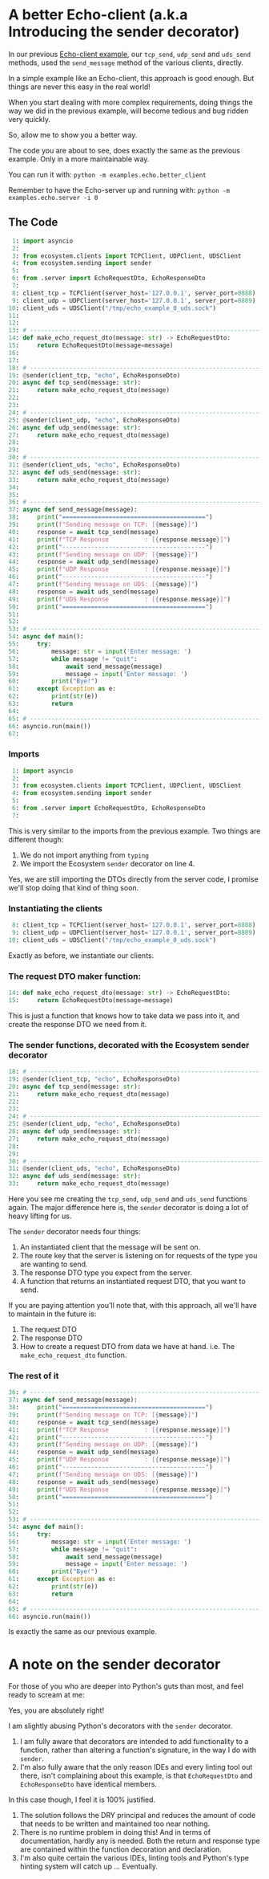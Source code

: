# A better Echo-client (a.k.a Introducing the sender decorator)

In our previous [Echo-client example](./example_echo_client.md), our `tcp_send`, `udp_send` and `uds_send` methods, used the `send_message` method of the various clients, directly.

In a simple example like an Echo-client, this approach is good enough. But things are never this easy in the real world!

When you start dealing with more complex requirements, doing things the way we did in the previous example, will become tedious and bug ridden very quickly.

So, allow me to show you a better way.

The code you are about to see, does exactly the same as the previous example. Only in a more maintainable way.

You can run it with: `python -m examples.echo.better_client`

Remember to have the Echo-server up and running with: `python -m examples.echo.server -i 0`

## The Code
```python
 1: import asyncio
 2: 
 3: from ecosystem.clients import TCPClient, UDPClient, UDSClient
 4: from ecosystem.sending import sender
 5: 
 6: from .server import EchoRequestDto, EchoResponseDto
 7: 
 8: client_tcp = TCPClient(server_host='127.0.0.1', server_port=8888)
 9: client_udp = UDPClient(server_host='127.0.0.1', server_port=8889)
10: client_uds = UDSClient("/tmp/echo_example_0_uds.sock")
11: 
12: 
13: # --------------------------------------------------------------------------------
14: def make_echo_request_dto(message: str) -> EchoRequestDto:
15:     return EchoRequestDto(message=message)
16: 
17: 
18: # --------------------------------------------------------------------------------
19: @sender(client_tcp, "echo", EchoResponseDto)
20: async def tcp_send(message: str):
21:     return make_echo_request_dto(message)
22: 
23: 
24: # --------------------------------------------------------------------------------
25: @sender(client_udp, "echo", EchoResponseDto)
26: async def udp_send(message: str):
27:     return make_echo_request_dto(message)
28: 
29: 
30: # --------------------------------------------------------------------------------
31: @sender(client_uds, "echo", EchoResponseDto)
32: async def uds_send(message: str):
33:     return make_echo_request_dto(message)
34: 
35: 
36: # --------------------------------------------------------------------------------
37: async def send_message(message):
38:     print("========================================")
39:     print(f"Sending message on TCP: [{message}]")
40:     response = await tcp_send(message)
41:     print(f"TCP Response          : [{response.message}]")
42:     print("----------------------------------------")
43:     print(f"Sending message on UDP: [{message}]")
44:     response = await udp_send(message)
45:     print(f"UDP Response          : [{response.message}]")
46:     print("----------------------------------------")
47:     print(f"Sending message on UDS: [{message}]")
48:     response = await uds_send(message)
49:     print(f"UDS Response          : [{response.message}]")
50:     print("========================================")
51: 
52: 
53: # --------------------------------------------------------------------------------
54: async def main():
55:     try:
56:         message: str = input('Enter message: ')
57:         while message != "quit":
58:             await send_message(message)
59:             message = input('Enter message: ')
60:         print("Bye!")
61:     except Exception as e:
62:         print(str(e))
63:         return
64: 
65: # --------------------------------------------------------------------------------
66: asyncio.run(main())
67:
```

### Imports
```python
 1: import asyncio
 2: 
 3: from ecosystem.clients import TCPClient, UDPClient, UDSClient
 4: from ecosystem.sending import sender
 5: 
 6: from .server import EchoRequestDto, EchoResponseDto
 7: 
```

This is very similar to the imports from the previous example.
Two things are different though:
1. We do not import anything from `typing`
2. We import the Ecosystem `sender` decorator on line 4.

Yes, we are still importing the DTOs directly from the server code, I promise we'll stop doing that kind of thing soon.

### Instantiating the clients
```python
 8: client_tcp = TCPClient(server_host='127.0.0.1', server_port=8888)
 9: client_udp = UDPClient(server_host='127.0.0.1', server_port=8889)
10: client_uds = UDSClient("/tmp/echo_example_0_uds.sock")
```

Exactly as before, we instantiate our clients.

### The request DTO maker function:
```python
14: def make_echo_request_dto(message: str) -> EchoRequestDto:
15:     return EchoRequestDto(message=message)
```

This is just a function that knows how to take data we pass into it, and create the response DTO we need from it.

### The sender functions, decorated with the Ecosystem sender decorator
```python
18: # --------------------------------------------------------------------------------
19: @sender(client_tcp, "echo", EchoResponseDto)
20: async def tcp_send(message: str):
21:     return make_echo_request_dto(message)
22: 
23: 
24: # --------------------------------------------------------------------------------
25: @sender(client_udp, "echo", EchoResponseDto)
26: async def udp_send(message: str):
27:     return make_echo_request_dto(message)
28: 
29: 
30: # --------------------------------------------------------------------------------
31: @sender(client_uds, "echo", EchoResponseDto)
32: async def uds_send(message: str):
33:     return make_echo_request_dto(message)
```

Here you see me creating the `tcp_send`, `udp_send` and `uds_send` functions again.
The major difference here is, the `sender` decorator is doing a lot of heavy lifting for us.

The `sender` decorator needs four things:
1. An instantiated client that the message will be sent on.
2. The route key that the server is listening on for requests of the type you are wanting to send.
3. The response DTO type you expect from the server.
4. A function that returns an instantiated request DTO, that you want to send.

If you are paying attention you'll note that, with this approach, all we'll have to maintain in the future is:
1. The request DTO
2. The response DTO
3. How to create a request DTO from data we have at hand. i.e. The `make_echo_request_dto` function.

### The rest of it
```python
36: # --------------------------------------------------------------------------------
37: async def send_message(message):
38:     print("========================================")
39:     print(f"Sending message on TCP: [{message}]")
40:     response = await tcp_send(message)
41:     print(f"TCP Response          : [{response.message}]")
42:     print("----------------------------------------")
43:     print(f"Sending message on UDP: [{message}]")
44:     response = await udp_send(message)
45:     print(f"UDP Response          : [{response.message}]")
46:     print("----------------------------------------")
47:     print(f"Sending message on UDS: [{message}]")
48:     response = await uds_send(message)
49:     print(f"UDS Response          : [{response.message}]")
50:     print("========================================")
51: 
52: 
53: # --------------------------------------------------------------------------------
54: async def main():
55:     try:
56:         message: str = input('Enter message: ')
57:         while message != "quit":
58:             await send_message(message)
59:             message = input('Enter message: ')
60:         print("Bye!")
61:     except Exception as e:
62:         print(str(e))
63:         return
64: 
65: # --------------------------------------------------------------------------------
66: asyncio.run(main())
```

Is exactly the same as our previous example.

# A note on the sender decorator
For those of you who are deeper into Python's guts than most, and feel ready to scream at me:

Yes, you are absolutely right!

I am slightly abusing Python's decorators with the `sender` decorator.

1. I am fully aware that decorators are intended to add functionality to a function, rather than altering a function's signature, in the way I do with `sender`.
2. I'm also fully aware that the only reason IDEs and every linting tool out there, isn't complaining about this example, is that 
`EchoRequestDto` and `EchoResponseDto` have identical members.

In this case though, I feel it is 100% justified.

1. The solution follows the DRY principal and reduces the amount of code that needs to be written and maintained too near nothing.
2. There is no runtime problem in doing this! And in terms of documentation, hardly any is needed. Both the return and response type are contained within the function decoration and declaration.
3. I'm also quite certain the various IDEs, linting tools and Python's type hinting system will catch up ... Eventually.
